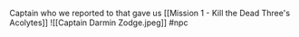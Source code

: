 Captain who we reported to that gave us [[Mission 1 - Kill the Dead Three's Acolytes]]
![[Captain Darmin Zodge.jpeg]]
#npc 